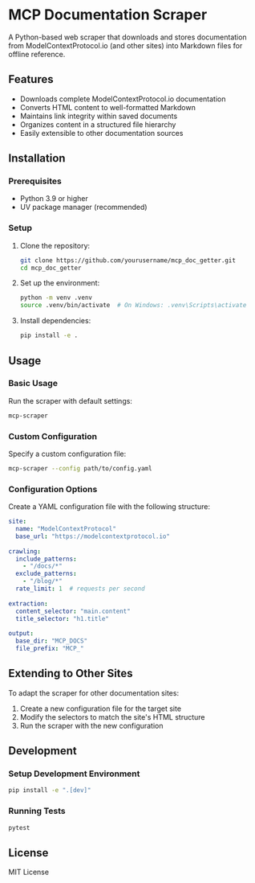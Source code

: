 # MCP Documentation Scraper

A Python-based web scraper that downloads and stores documentation from ModelContextProtocol.io (and other sites) into Markdown files for offline reference.

## Features

- Downloads complete ModelContextProtocol.io documentation
- Converts HTML content to well-formatted Markdown
- Maintains link integrity within saved documents
- Organizes content in a structured file hierarchy
- Easily extensible to other documentation sources

## Installation

### Prerequisites

- Python 3.9 or higher
- UV package manager (recommended)

### Setup

1. Clone the repository:
   ```bash
   git clone https://github.com/yourusername/mcp_doc_getter.git
   cd mcp_doc_getter
   ```

2. Set up the environment:
   ```bash
   python -m venv .venv
   source .venv/bin/activate  # On Windows: .venv\Scripts\activate
   ```

3. Install dependencies:
   ```bash
   pip install -e .
   ```

## Usage

### Basic Usage

Run the scraper with default settings:

```bash
mcp-scraper
```

### Custom Configuration

Specify a custom configuration file:

```bash
mcp-scraper --config path/to/config.yaml
```

### Configuration Options

Create a YAML configuration file with the following structure:

```yaml
site:
  name: "ModelContextProtocol"
  base_url: "https://modelcontextprotocol.io"
  
crawling:
  include_patterns:
    - "/docs/*"
  exclude_patterns:
    - "/blog/*"
  rate_limit: 1  # requests per second
  
extraction:
  content_selector: "main.content"
  title_selector: "h1.title"
  
output:
  base_dir: "MCP_DOCS"
  file_prefix: "MCP_"
```

## Extending to Other Sites

To adapt the scraper for other documentation sites:

1. Create a new configuration file for the target site
2. Modify the selectors to match the site's HTML structure
3. Run the scraper with the new configuration

## Development

### Setup Development Environment

```bash
pip install -e ".[dev]"
```

### Running Tests

```bash
pytest
```

## License

MIT License 